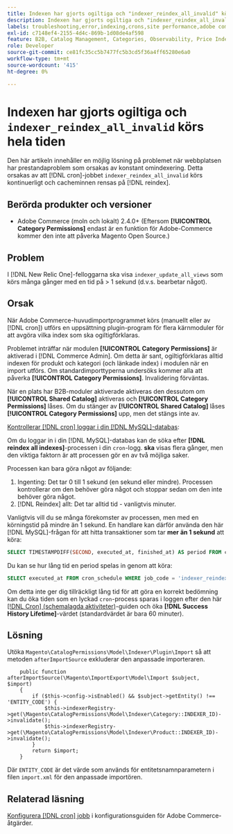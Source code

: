 ```yaml
---
title: Indexen har gjorts ogiltiga och "indexer_reindex_all_invalid" körs hela tiden
description: Indexen har gjorts ogiltiga och "indexer_reindex_all_invalid" körs hela tiden
labels: troubleshooting,error,indexing,crons,site performance,adobe commerce,magento,cron,indexer_reindex_all_invalid,SQL,MySQL,reindex
exl-id: c7148ef4-2155-4d4c-869b-1d08de4af598
feature: B2B, Catalog Management, Categories, Observability, Price Indexer
role: Developer
source-git-commit: ce81fc35cc5b7477fc5b3cd5f36a4ff65280e6a0
workflow-type: tm+mt
source-wordcount: '415'
ht-degree: 0%

---
```


# Indexen har gjorts ogiltiga och `indexer_reindex_all_invalid` körs hela tiden

Den här artikeln innehåller en möjlig lösning på problemet när webbplatsen har prestandaproblem som orsakas av konstant omindexering. Detta orsakas av att [!DNL cron]-jobbet `indexer_reindex_all_invalid` körs kontinuerligt och cacheminnen rensas på [!DNL reindex].

## Berörda produkter och versioner

* Adobe Commerce (moln och lokalt) 2.4.0+ (Eftersom **[!UICONTROL Category Permissions]** endast är en funktion för Adobe-Commerce kommer den inte att påverka Magento Open Source.)

## Problem

I [!DNL New Relic One]-felloggarna ska visa `indexer_update_all_views` som körs många gånger med en tid på > 1 sekund (d.v.s. bearbetar något).

## Orsak

När Adobe Commerce-huvudimportprogrammet körs (manuellt eller av [!DNL cron]) utförs en uppsättning plugin-program för flera kärnmoduler för att avgöra vilka index som ska ogiltigförklaras.

Problemet inträffar när modulen **[!UICONTROL Category Permissions]** är aktiverad i [!DNL Commerce Admin]. Om detta är sant, ogiltigförklaras alltid indexen för produkt och kategori (och länkade index) i modulen när en import utförs. Om standardimporttyperna undersöks kommer alla att påverka **[!UICONTROL Category Permissions]**. Invalidering förväntas.

När en plats har B2B-moduler aktiverade aktiveras den dessutom om **[!UICONTROL Shared Catalog]** aktiveras och **[!UICONTROL Category Permissions]** låses. Om du stänger av **[!UICONTROL Shared Catalog]** låses **[!UICONTROL Category Permissions]** upp, men det stängs inte av.

<u>Kontrollerar [!DNL cron] loggar i din [!DNL MySQL]-databas</u>:

Om du loggar in i din [!DNL MySQL]-databas kan de söka efter **[!DNL reindex all indexes]**-processen i din `cron`-logg.
**ska** visas flera gånger, men den viktiga faktorn är att processen gör en av två möjliga saker.

Processen kan bara göra något av följande:

1. Ingenting: Det tar 0 till 1 sekund (en sekund eller mindre). Processen kontrollerar om den behöver göra något och stoppar sedan om den inte behöver göra något.
1. [!DNL Reindex] allt: Det tar alltid tid - vanligtvis minuter.

Vanligtvis vill du se många förekomster av processen, men med en körningstid på mindre än 1 sekund.
En handlare kan därför använda den här [!DNL MySQL]-frågan för att hitta transaktioner som tar **mer än 1 sekund** att köra:

```sql
SELECT TIMESTAMPDIFF(SECOND, executed_at, finished_at) AS period FROM cron_schedule WHERE job_code = 'indexer_reindex_all_invalid' HAVING period > 1
```

Du kan se hur lång tid en period spelas in genom att köra:

```sql
SELECT executed_at FROM cron_schedule WHERE job_code = 'indexer_reindex_all_invalid' AND executed_at IS NOT NULL ORDER BY executed_at ASC LIMIT 1;
```

Om detta inte ger dig tillräckligt lång tid för att göra en korrekt bedömning kan du öka tiden som en lyckad `cron`-process sparas i loggen efter den här [[!DNL Cron] (schemalagda aktiviteter)](https://experienceleague.adobe.com/docs/commerce-admin/systems/tools/cron.html)-guiden och öka **[!DNL Success History Lifetime]**-värdet (standardvärdet är bara 60 minuter).


## Lösning

Utöka `Magento\CatalogPermissions\Model\Indexer\Plugin\Import` så att metoden `afterImportSource` exkluderar den anpassade importeraren.

```
    public function afterImportSource(\Magento\ImportExport\Model\Import $subject, $import)
    {
        if ($this->config->isEnabled() && $subject->getEntity() !== 'ENTITY_CODE') {
            $this->indexerRegistry->get(\Magento\CatalogPermissions\Model\Indexer\Category::INDEXER_ID)->invalidate();
            $this->indexerRegistry->get(\Magento\CatalogPermissions\Model\Indexer\Product::INDEXER_ID)->invalidate();
        }
        return $import;
    }
```

Där `ENTITY_CODE` är det värde som används för entitetsnamnparametern i filen `import.xml` för den anpassade importören.

## Relaterad läsning

[Konfigurera [!DNL cron] jobb](https://experienceleague.adobe.com/docs/commerce-operations/configuration-guide/cli/configure-cron-jobs.html) i konfigurationsguiden för Adobe Commerce-åtgärder.
